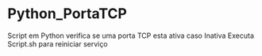 # Python_PortaTCP
Script em Python verifica se uma porta TCP esta ativa caso Inativa Executa Script.sh para reiniciar serviço
